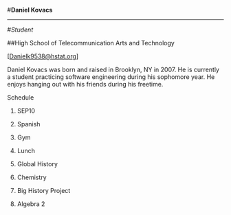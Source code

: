 #**Daniel Kovacs**

---

#_Student_

##High School of Telecommunication Arts and Technology

[Danielk9538@hstat.org]

Daniel Kovacs was born and raised in Brooklyn, NY in 2007. He is currently a student practicing software engineering during his sophomore year. He enjoys hanging out with his friends during his freetime.


Schedule

1. SEP10

2. Spanish

3. Gym

4. Lunch

5. Global History

6. Chemistry

7. Big History Project

8. Algebra 2